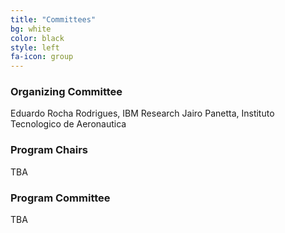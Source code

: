 ```yaml
---
title: "Committees"
bg: white
color: black
style: left
fa-icon: group
---
```


### Organizing Committee
Eduardo Rocha Rodrigues, IBM Research
Jairo Panetta, Instituto Tecnologico de Aeronautica

### Program Chairs
TBA

### Program Committee
TBA
